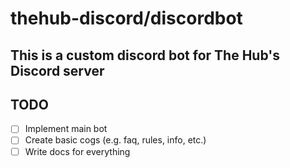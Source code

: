 # thehub-discord/discordbot

## This is a custom discord bot for The Hub's Discord server

## TODO

- [ ] Implement main bot
- [ ] Create basic cogs (e.g. faq, rules, info, etc.)
- [ ] Write docs for everything